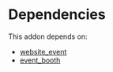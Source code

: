 # Dependencies

This addon depends on:

- [website_event](https://github.com/bringout/oca-ocb-website/tree/788e7f32fd5041ab360d8f77cfd016012d805e7b/odoo-bringout-oca-ocb-website_event)
- [event_booth](https://github.com/bringout/oca-ocb-core/tree/5ee733c06c9a8113e4e3fc04ef7a99c41bc0b970/odoo-bringout-oca-ocb-event_booth)
